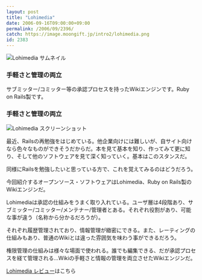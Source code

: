 ```yaml
---
layout: post
title: "Lohimedia"
date: 2006-09-16T09:00:00+09:00
permalink: /2006/09/2396/
catch: https://image.moongift.jp/intro2/lohimedia.png
id: 2383
---
```

 ![Lohimedia サムネイル](https://image.moongift.jp/intro2/lohimedia.t.png "Lohimedia サムネイル")
  

### 手軽さと管理の両立
  
サブミッター/コミッター等の承認プロセスを持ったWikiエンジンです。Ruby on Rails製です。  
<!--more-->  

### 手軽さと管理の両立
  

![Lohimedia スクリーンショット](https://image.moongift.jp/intro2/lohimedia.png "Lohimedia スクリーンショット")

  

最近、Railsの再勉強をはじめている。他企業向けには難しいが、自サイト向けなら色々なものができそうだからだ。本を見て基本を知り、作ってみて更に知り、そして他のソフトウェアを見て深く知っていく。基本はこのスタンスだ。

  

同様にRailsを勉強したいと思っている方で、これを覚えてみるのはどうだろう。

  

今回紹介するオープンソース・ソフトウェアはLohimedia、Ruby on Rails製のWikiエンジンだ。

  

Lohimediaは承認の仕組みをうまく取り入れている。ユーザ層は4段階あり、サブミッター/コミッター/メンテナー/管理者とある。それぞれ役割があり、可能な事が違う（名称から分かるだろうが）。

  

それぞれ履歴管理されており、情報管理が緻密にできる。また、レーティングの仕組みもあり、普通のWikiとは違った雰囲気を味わう事ができるだろう。

  

権限管理の仕組みは様々な場面で使われる。誰でも編集できる、だが承認プロセスを経て管理される…Wikiの手軽さと情報の管理を両立させたWikiエンジンだ。

  

[Lohimedia レビュー](http://oss.moongift.jp/review/i-2397.html)はこちら

